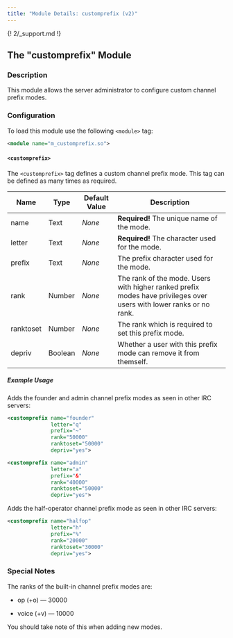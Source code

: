 ```yaml
---
title: "Module Details: customprefix (v2)"
---
```


{! 2/_support.md !}

## The "customprefix" Module

### Description

This module allows the server administrator to configure custom channel prefix modes.

### Configuration

To load this module use the following `<module>` tag:

```xml
<module name="m_customprefix.so">
```

#### `<customprefix>`

The `<customprefix>` tag defines a custom channel prefix mode. This tag can be defined as many times as required.

Name      | Type    | Default Value | Description
--------- | ------- | ------------- | -----------
name      | Text    | *None*        | **Required!** The unique name of the mode.
letter    | Text    | *None*        | **Required!** The character used for the mode.
prefix    | Text    | *None*        | The prefix character used for the mode.
rank      | Number  | *None*        | The rank of the mode. Users with higher ranked prefix modes have privileges over users with lower ranks or no rank.
ranktoset | Number  | *None*        | The rank which is required to set this prefix mode.
depriv    | Boolean | *None*        | Whether a user with this prefix mode can remove it from themself.

##### Example Usage

Adds the founder and admin channel prefix modes as seen in other IRC servers:

```xml
<customprefix name="founder"
              letter="q"
              prefix="~"
              rank="50000"
              ranktoset="50000"
              depriv="yes">

<customprefix name="admin"
              letter="a"
              prefix="&"
              rank="40000"
              ranktoset="50000"
              depriv="yes">
```

Adds the half-operator channel prefix mode as seen in other IRC servers:

```xml
<customprefix name="halfop"
              letter="h"
              prefix="%"
              rank="20000"
              ranktoset="30000"
              depriv="yes">
```

### Special Notes

The ranks of the built-in channel prefix modes are:

- op (+o) &mdash; 30000

- voice (+v) &mdash; 10000

You should take note of this when adding new modes.
